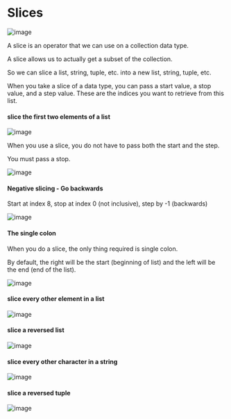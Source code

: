 # Slices

![image](https://user-images.githubusercontent.com/19383145/167231030-b5f82978-ea4f-4370-9030-7b167cf0c068.png)

A slice is an operator that we can use on a collection data type. 

A slice allows us to actually get a subset of the collection. 

So we can slice a list, string, tuple, etc. into a new list, string, tuple, etc. 

When you take a slice of a data type, you can pass a start value, a stop value, and a step value. These are the indices you want to retrieve from this list.

#### slice the first two elements of a list

![image](https://user-images.githubusercontent.com/19383145/167231719-f6edad3d-1012-4403-8000-66de07c3a84d.png)

When you use a slice, you do not have to pass both the start and the step. 

You must pass a stop. 

![image](https://user-images.githubusercontent.com/19383145/167237255-91991874-6854-4ef6-94e3-401114a23a3f.png)

#### Negative slicing - Go backwards

Start at index 8, stop at index 0 (not inclusive), step by -1 (backwards)

![image](https://user-images.githubusercontent.com/19383145/167237462-a87ab7cb-06ed-4049-bb0c-50e69a32e686.png)

#### The single colon

When you do a slice, the only thing required is single colon. 

By default, the right will be the start (beginning of list) and the left will be the end (end of the list).

![image](https://user-images.githubusercontent.com/19383145/167237628-2ea58051-22f7-40c5-91d3-ab7a51c5b9a1.png)

#### slice every other element in a list

![image](https://user-images.githubusercontent.com/19383145/167237694-e1dafacb-3a45-4548-8e31-c386996cf434.png)

#### slice a reversed list

![image](https://user-images.githubusercontent.com/19383145/167266024-71e970cb-7ce8-420a-aa04-6d20097ebf5b.png)

#### slice every other character in a string

![image](https://user-images.githubusercontent.com/19383145/167266103-f35a76d4-c950-4c18-b23e-b01532832eef.png)

#### slice a reversed tuple

![image](https://user-images.githubusercontent.com/19383145/167266269-5adf2c70-a347-4651-9a6f-c57abc5f81d5.png)
